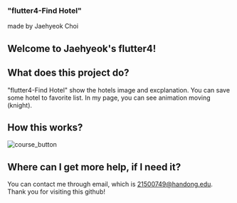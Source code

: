 ### "flutter4-Find Hotel"
made by Jaehyeok Choi

## Welcome to Jaehyeok's flutter4!

## What does this project do?
"flutter4-Find Hotel" show the hotels image and excplanation. You can save some hotel to favorite list.
In my page, you can see animation moving (knight).


## How this works?
![course_button](https://github.com/Choi-JaeHyeok-21500749/flutter4---Find-Hotel/blob/main/drawer.JPG)



## Where can I get more help, if I need it?

You can contact me through email, which is 21500749@handong.edu.
Thank you for visiting this github!



